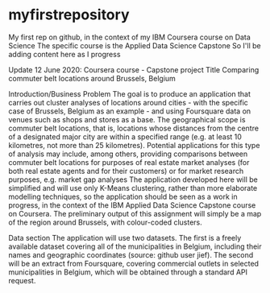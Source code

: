 # myfirstrepository
My first rep on github, in the context of my IBM Coursera course on Data Science
The specific course is the Applied Data Science Capstone
So I'll be adding content here as I progress

Update 12 June 2020: Coursera course - Capstone project
Title
Comparing commuter belt locations around Brussels, Belgium

Introduction/Business Problem
The goal is to produce an application that carries out cluster analyses of locations around cities - with the specific case of Brussels, Belgium as an example - and using Foursquare data on venues such as shops and stores as a base. The geographical scope is commuter belt locations, that is, locations whose distances from the centre of a designated major city are within a specified range (e.g. at least 10 kilometres, not more than 25 kilometres).
Potential applications for this type of analysis may include, among others, providing comparisons between commuter belt locations for purposes of real estate market analyses (for both real estate agents and for their customers) or for market research purposes, e.g. market gap analyses
The application developed here will be simplified and will use only K-Means clustering, rather than more elaborate modelling techniques, so the application should be seen as a work in progress, in the context of the IBM Applied Data Science Capstone course on Coursera.
The preliminary output of this assignment will simply be a map of the region around Brussels, with colour-coded clusters.

Data section
The application will use two datasets. The first is a freely available dataset covering all of the municipalities in Belgium, including their names and geographic coordinates (source: github user jief). The second will be an extract from Foursquare, covering commercial outlets in selected municipalities in Belgium, which will be obtained through a standard API request. 
